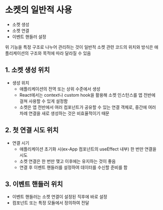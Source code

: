 # 소켓의 일반적 사용

- 소켓 생성
- 소켓 연결
- 이벤트 핸들러 설정

위 기능을 특정 구조로 나누어 관리하는 것이 일반적
소켓 관련 코드의 위치와 방식은 애플리케이션의 구조와 목적에 따라 달라질 수 있음

## 1. 소켓 생성 위치

- 생성 위치
	- 애플리케이션의 전역 또는 상위 수준에서 생성
	- React에서는 context나 custom hook을 활용해 소켓 인스턴스를 앱 전반에 걸쳐 사용할 수 있게 설정함
	- 소켓은 앱 전반에서 여러 컴포넌트가 공유할 수 있는 연결 객체로, 중간에 여러 차례 연결을 새로 생성하는 것은 비효율적이기 때문

## 2. 첫 연결 시도 위치

- 연결 시기
	- 애플리케이션 초기화 시(ex-App 컴포넌트의 useEffect 내부) 한 번만 연결을 시도
	- 소켓 연결은 한 번만 맺고 이후에는 유지하는 것이 좋음
	- 연결 후 이벤트 핸들러를 설정하여 데이터를 수신할 준비를 함

## 3. 이벤트 핸들러 위치

- 이벤트 핸들러는 소켓 연결이 설정된 직후에 바로 설정
- 컴포넌트 또는 특정 모듈에서 정의하여 전달

